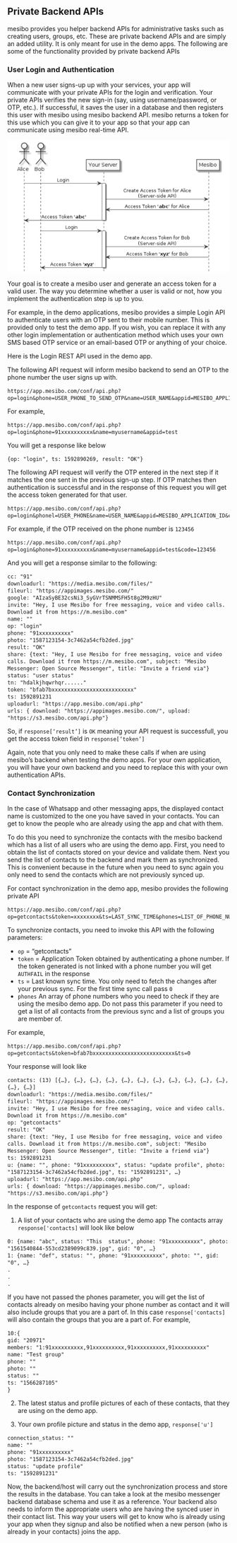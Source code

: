 ## Private Backend APIs

mesibo provides you helper backend APIs for administrative tasks such as creating users, groups, etc. These are private backend APIs and are simply an added utility. It is only meant for use in the demo apps.  The following are some of the functionality provided by private backend APIs

### User Login and Authentication

When a new user signs-up up with your services, your app will communicate with your private APIs for the login and verification. Your private APIs verifies the new sign-in (say, using username/password, or OTP, etc.). If successful, it saves the user in a database and then registers this user with mesibo using mesibo backend API. mesibo returns a token for this use which you can give it to your app so that your app can communicate using mesibo real-time API.

![mesibo login](login_token.png)

Your goal is to create a mesibo user and generate an access token for a valid user. The way you determine whether a user is valid or not, how you implement the authentication step is up to you. 

For example, in the demo applications, mesibo provides a simple Login API to authenticate users with an OTP sent to their mobile number. This is provided only to test the demo app. If you wish, you can replace it with any other login implementation or authentication method which uses your own SMS based OTP service or an email-based OTP or anything of your choice.

Here is the Login REST API used in the demo app.

The following API request will inform mesibo backend to send an OTP to the phone number the user signs up with.
```
https://app.mesibo.com/conf/api.php? op=login&phone=USER_PHONE_TO_SEND_OTP&name=USER_NAME&appid=MESIBO_APPLICATION_ID
```

For example, 
```
https://app.mesibo.com/conf/api.php?op=login&phone=91xxxxxxxxxx&name=myusername&appid=test
```

You will get a response like below
```
{op: "login", ts: 1592890269, result: "OK"}
```

The following API request will verify the OTP entered in the next step if it matches the one sent in the previous sign-up step. If OTP matches then authentication is successful and in the response of this request you will get the access token generated for that user.
```
https://app.mesibo.com/conf/api.php?op=login&phonel=USER_PHONE&name=USER_NAME&appid=MESIBO_APPLICATION_ID&code=OTP_RECEIVED_ON_PHONE
```
For example, if the OTP received on the phone number is `123456`
```
https://app.mesibo.com/conf/api.php?op=login&phone=91xxxxxxxxxx&name=myusername&appid=test&code=123456
```
And you will get a response similar to the following:
```
cc: "91"
downloadurl: "https://media.mesibo.com/files/"
fileurl: "https://appimages.mesibo.com/"
google: "AIzaSyBE32csNi3_SyGVrTSNMMSFH5t8g2M9zHU"
invite: "Hey, I use Mesibo for free messaging, voice and video calls. Download it from https://m.mesibo.com"
name: ""
op: "login"
phone: "91xxxxxxxxxx"
photo: "1587123154-3c7462a54cfb2ded.jpg"
result: "OK"
share: {text: "Hey, I use Mesibo for free messaging, voice and video calls. Download it from https://m.mesibo.com", subject: "Mesibo Messenger: Open Source Messenger", title: "Invite a friend via"}
status: "user status"
tn: "hdalkjhqwrhqr......"
token: "bfab7bxxxxxxxxxxxxxxxxxxxxxxxxxx"
ts: 1592891231
uploadurl: "https://app.mesibo.com/api.php"
urls: { download: "https://appimages.mesibo.com/", upload: "https://s3.mesibo.com/api.php"}
```

So, if `response[‘result’]` is `OK` meaning your API request is successfull, you get the access token field in `response[‘token’]`

Again, note that you only need to make these calls if when are using mesibo’s backend when testing the demo apps. For your own application, you will have your own backend and you need to replace this with your own authentication APIs. 


### Contact Synchronization
In the case of Whatsapp and other messaging apps, the displayed contact name is customized to the one you have saved in your contacts. You can get to know the people who are already using the app and chat with them. 

To do this you need to synchronize the contacts with the mesibo backend which has a list of all users who are using the demo app. First, you need to obtain the list of contacts stored on your device and validate them. Next you send the list of contacts to the backend and mark them as synchronized. This is convenient because in the future when you need to sync again you only need to send the contacts which are not previously synced up. 

For contact synchronization in the demo app, mesibo provides the following private API
```
https://app.mesibo.com/conf/api.php?op=getcontacts&token=xxxxxxxx&ts=LAST_SYNC_TIME&phones=LIST_OF_PHONE_NUMBERS
``` 
To synchronize contacts, you need to invoke this API with the following parameters:

- `op` = “getcontacts”
- `token` = Application Token obtained by authenticating a phone number. If the token generated is not linked with a phone number you will get `AUTHFAIL` in the response
- `ts` = Last known sync time. You only need to fetch the changes after your previous sync. For the first time sync call pass `0` 
- `phones` An array of phone numbers who you need to check if they are using the mesibo demo app.  Do not pass this parameter if you need to get a list of all contacts from the previous sync and a list of groups you are member of. 

For example, 
```
https://app.mesibo.com/conf/api.php?op=getcontacts&token=bfab7bxxxxxxxxxxxxxxxxxxxxxxxxxx&ts=0
```

Your response will look like
```
contacts: (13) [{…}, {…}, {…}, {…}, {…}, {…}, {…}, {…}, {…}, {…}, {…}, {…}, {…}]
downloadurl: "https://media.mesibo.com/files/"
fileurl: "https://appimages.mesibo.com/"
invite: "Hey, I use Mesibo for free messaging, voice and video calls. Download it from https://m.mesibo.com"
op: "getcontacts"
result: "OK"
share: {text: "Hey, I use Mesibo for free messaging, voice and video calls. Download it from https://m.mesibo.com", subject: "Mesibo Messenger: Open Source Messenger", title: "Invite a friend via"}
ts: 1592891231
u: {name: "", phone: "91xxxxxxxxxx", status: "update profile", photo: "1587123154-3c7462a54cfb2ded.jpg", ts: "1592891231", …}
uploadurl: "https://app.mesibo.com/api.php"
urls: { download: "https://appimages.mesibo.com/", upload: "https://s3.mesibo.com/api.php"}
```

In the response of `getcontacts` request you will get:
1. A list of your contacts who are using the demo app
The contacts array `response['contacts]` will look like below
```
0: {name: "abc", status: "This  status", phone: "91xxxxxxxxxx", photo: "1561540844-553cd2389099c839.jpg", gid: "0", …}
1: {name: "def", status: "", phone: "91xxxxxxxxxx", photo: "", gid: "0", …}
.
.
.
```
If you have not passed the phones parameter, you will get the list of contacts already on mesibo having your phone number as contact and it will also include groups that you are a part of. In this case `response['contacts]` will also contain the groups that you are a part of.
For example,
```
10:{
gid: "20971"
members: "1:91xxxxxxxxxx,91xxxxxxxxxx,91xxxxxxxxxx,91xxxxxxxxxx"
name: "Test group"
phone: ""
photo: ""
status: ""
ts: "1566287105"
}
```

2. The latest status and profile pictures of each of these contacts, that they are using on the demo app.

3. Your own profile picture and status in the demo app, `response['u']` 
```
connection_status: ""
name: ""
phone: "91xxxxxxxxxx"
photo: "1587123154-3c7462a54cfb2ded.jpg"
status: "update profile"
ts: "1592891231"
```


Now, the backend/host will carry out the synchronization process and store the results in the database. You can take a look at the mesibo messenger backend database schema and use it as a reference. Your backend also needs to inform the appropriate users who are having the synced user in their contact list. This way your users will get to know who is already using your app when they signup and also be notified when a new person (who is already in your contacts) joins the app.













